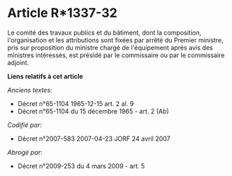 # Article R*1337-32

Le comité des travaux publics et du bâtiment, dont la composition, l'organisation et les attributions sont fixées par arrêté
du Premier ministre, pris sur proposition du ministre chargé de l'équipement après avis des ministres intéressés, est présidé
par le commissaire ou par le commissaire adjoint.

**Liens relatifs à cet article**

_Anciens textes_:

  - Décret n°65-1104 1965-12-15 art. 2 al. 9
  - Décret n°65-1104 du 15 décembre 1965 - art. 2 (Ab)

_Codifié par_:

  - Décret n°2007-583 2007-04-23 JORF 24 avril 2007

_Abrogé par_:

  - Décret n°2009-253 du 4 mars 2009 - art. 5
